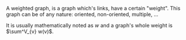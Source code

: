 A weighted graph, is a graph which's links, have a certain "weight". This graph can be of any nature: oriented, non-oriented, multiple, ...

It is usually mathematically noted as $w$ and a graph's whole weight is $\sum^V_{v} w(v)$.
